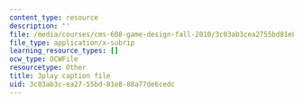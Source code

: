 ```yaml
---
content_type: resource
description: ''
file: /media/courses/cms-608-game-design-fall-2010/3c03ab3cea2755bd81e888a77de6cedc_68565.vtt
file_type: application/x-subrip
learning_resource_types: []
ocw_type: OCWFile
resourcetype: Other
title: 3play caption file
uid: 3c03ab3c-ea27-55bd-81e8-88a77de6cedc
---
```

